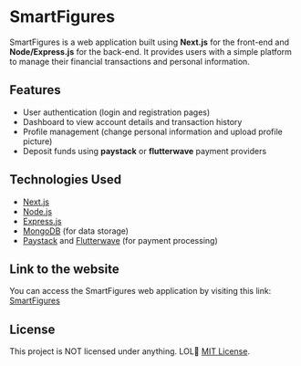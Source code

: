 # SmartFigures

SmartFigures is a web application built using **Next.js** for the front-end and **Node/Express.js** for the back-end. It provides users with a simple platform to manage their financial transactions and personal information.

## Features

- User authentication (login and registration pages)
- Dashboard to view account details and transaction history
- Profile management (change personal information and upload profile picture)
- Deposit funds using **paystack** or **flutterwave** payment providers

## Technologies Used

- [Next.js](https://nextjs.org/)
- [Node.js](https://nodejs.org/)
- [Express.js](https://expressjs.com/)
- [MongoDB](https://www.mongodb.com/) (for data storage)
- [Paystack](https://paystack.com/) and [Flutterwave](https://flutterwave.com/) (for payment processing)


## Link to the website

You can access the SmartFigures web application by visiting this link: [SmartFigures](https://smartfigures.vercel.app)

## License

This project is NOT licensed under anything. LOL🤣 [MIT License](LICENSE).



   
